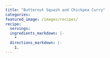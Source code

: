 ```yaml
---
title: "Butternut Squash and Chickpea Curry"
categories:
featured_image: /images/recipes/
recipe:
  servings: 
  ingredients_markdown: |-
    *
  directions_markdown: |-
    1.
---
```


